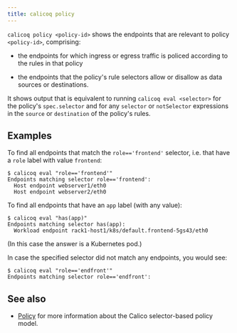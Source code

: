 ```yaml
---
title: calicoq policy
---
```


`calicoq policy <policy-id>` shows the endpoints that are relevant to policy
`<policy-id>`, comprising:

- the endpoints for which ingress or egress traffic is policed according to the
  rules in that policy

- the endpoints that the policy's rule selectors allow or disallow as data
  sources or destinations.

It shows output that is equivalent to running `calicoq eval <selector>` for the
policy's `spec.selector` and for any `selector` or `notSelector` expressions in
the `source` or `destination` of the policy's rules.

## Examples

To find all endpoints that match the `role=='frontend'` selector, i.e. that
have a `role` label with value `frontend`:
```
$ calicoq eval "role=='frontend'"
Endpoints matching selector role=='frontend':
  Host endpoint webserver1/eth0
  Host endpoint webserver2/eth0
```

To find all endpoints that have an `app` label (with any value):
```
$ calicoq eval "has(app)"
Endpoints matching selector has(app):
  Workload endpoint rack1-host1/k8s/default.frontend-5gs43/eth0
```
(In this case the answer is a Kubernetes pod.)

In case the specified selector did not match any endpoints, you would see:
```
$ calicoq eval "role=='endfront'"
Endpoints matching selector role=='endfront':
```

## See also

-  [Policy]({{site.baseurl}}/{{page.version}}/reference/calicoctl/resources/policy) for
   more information about the Calico selector-based policy model.
